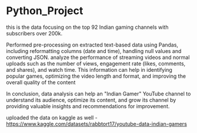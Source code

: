 # Python_Project

 this is the data focusing on the top 92 Indian gaming channels with subscribers over 200k.
 
 
Performed pre-processing on extracted text-based data using Pandas, including reformatting columns (date and time), handling null values and converting JSON.
analyze the performance of streaming videos and normal uploads such as the number of views, engagement rate (likes, comments, and shares), and watch time. 
This information can help in identifying popular games, optimizing the video length and format, and improving the overall quality of the content

In conclusion, data analysis can help an "Indian Gamer" YouTube channel to understand its audience, optimize its content, 
and grow its channel by providing valuable insights and recommendations for improvement.


uploaded the data on kaggle as well - https://www.kaggle.com/datasets/rabbtort17/youtube-data-indian-gamers

